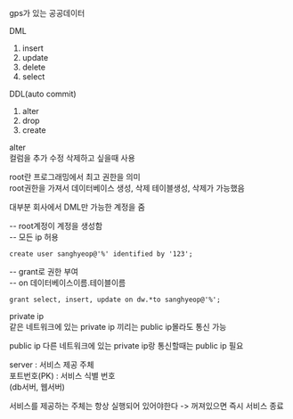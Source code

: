 gps가 있는 공공데이터

DML
1. insert
2. update
3. delete
4. select

DDL(auto commit)
1. alter
2. drop
3. create

alter   
컬럼을 추가 수정 삭제하고 싶을때 사용

root란 프로그래밍에서 최고 권한을 의미  
root권한을 가져서 데이터베이스 생성, 삭제 테이블생성, 삭제가 가능했음

대부분 회사에서 DML만 가능한 계정을 줌

-- root계정이 계정을 생성함  
-- 모든 ip 허용  

    create user sanghyeop@'%' identified by '123';

-- grant로 권한 부여  
-- on 데이터베이스이름.테이블이름  
    
    grant select, insert, update on dw.*to sanghyeop@'%';

private ip  
같은 네트워크에 있는 private ip
끼리는 public ip몰라도 통신 가능

public ip
다른 네트워크에 있는 private ip랑 
통신할때는 public ip 필요

server : 서비스 제공 주체  
포트번호(PK) : 서비스 식별 번호  
(db서버, 웹서버)

서비스를 제공하는 주체는 항상
실행되어 있어야한다
-> 꺼져있으면 즉시 서비스 종료